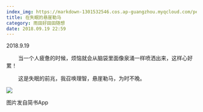 ```yaml
---
index_img: https://markdown-1301532546.cos.ap-guangzhou.myqcloud.com/peipei_blog/20210921150404.jpeg
title: 在失眠的悬崖勒马
category: 雨田好田田随想
date: 2018.09.19 22:59
---
```


2018.9.19

        当一个人疲惫的时候，烦恼就会从脑袋里面像泉涌一样喷洒出来，这样心好累！

        这是失眠的前兆，我召唤理智，悬崖勒马，为时不晚。

![](https://markdown-1301532546.cos.ap-guangzhou.myqcloud.com/peipei_blog/20210921150404.jpeg)  

图片发自简书App